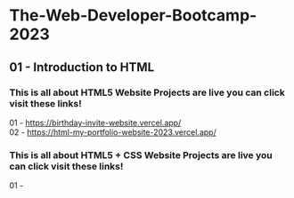 # The-Web-Developer-Bootcamp-2023 <br>
## 01 - Introduction to HTML <br>
### This is all about HTML5 Website Projects are live you can click visit these links! <br>
01 - https://birthday-invite-website.vercel.app/ <br>
02 - https://html-my-portfolio-website-2023.vercel.app/ <br>

### This is all about HTML5 + CSS Website Projects are live you can click visit these links! <br>
01 -

